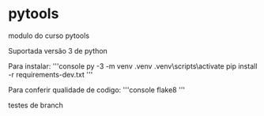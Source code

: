 # pytools
modulo do curso pytools

Suportada versão 3 de python

Para instalar:
'''console
py -3 -m venv .venv
.venv\scripts\activate
pip install -r requirements-dev.txt
'''

Para conferir qualidade de codigo:
'''console
flake8
'''

testes de branch

